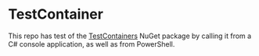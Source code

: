 # TestContainer

This repo has test of the [TestContainers](https://github.com/testcontainers/testcontainers-dotnet) NuGet package by calling it from a C# console application, as well as from PowerShell.